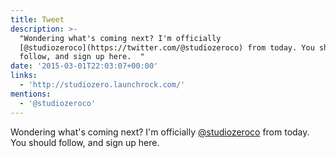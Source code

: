 ```yaml
---
title: Tweet
description: >-
  "Wondering what's coming next? I'm officially
  [@studiozeroco](https://twitter.com/@studiozeroco) from today. You should
  follow, and sign up here.  "
date: '2015-03-01T22:03:07+00:00'
links:
  - 'http://studiozero.launchrock.com/'
mentions:
  - '@studiozeroco'
---
```

Wondering what's coming next? I'm officially [@studiozeroco](https://twitter.com/@studiozeroco) from today. You should follow, and sign up here.  
